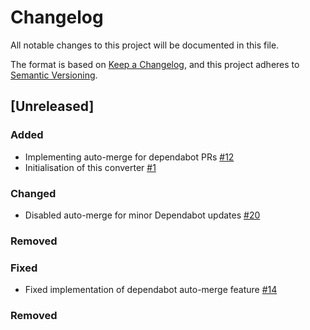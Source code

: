 # Changelog

All notable changes to this project will be documented in this file.

The format is based on [Keep a Changelog](https://keepachangelog.com/en/1.0.0/),
and this project adheres to [Semantic Versioning](https://semver.org/spec/v2.0.0.html).

## [Unreleased]

### Added
- Implementing auto-merge for dependabot PRs [#12](https://github.com/ie3-institute/copernicusWeather2psdmWeather/issues/12)
- Initialisation of this converter [#1](https://github.com/ie3-institute/copernicusWeather2psdmWeather/issues/1)

### Changed
- Disabled auto-merge for minor Dependabot updates [#20](https://github.com/ie3-institute/copernicusWeather2psdmWeather/issues/20)

### Removed

### Fixed
- Fixed implementation of dependabot auto-merge feature [#14](https://github.com/ie3-institute/copernicusWeather2psdmWeather/issues/14)

### Removed

